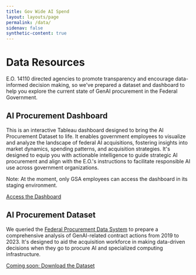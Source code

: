 ```yaml
---
title: Gov Wide AI Spend
layout: layouts/page
permalink: /data/
sidenav: false
synthetic-content: true
---
```

<h1>Data Resources</h1>
<p>
  E.O. 14110 directed agencies to promote transparency and encourage
  data-informed decision making, so we've prepared a dataset and dashboard to
  help you explore the current state of GenAI procurement in the Federal Government.
</p>

<h2>AI Procurement Dashboard</h2>
<p>
  This is an interactive Tableau dashboard designed to bring the AI Procurement
  Dataset to life. It enables government employees to visualize and analyze the
  landscape of federal AI acquisitions, fostering insights into market dynamics,
  spending patterns, and acquisition strategies. It's designed to equip you with actionable intelligence to guide strategic AI
  procurement and align with the E.O.'s instructions to facilitate responsible AI use
  across government organizations.
</p>
<p>Note: At the moment, only GSA employees can access the dashboard in its staging environment.</p>
<a
  href="https://staging.d2d.gsa.gov/report/governmentwide-ai-eo-dashboard-0"
  title="This link will bring you to GSA's D2D environment where you can access the AI Procurement Dashboard"
  target="_blank"
  class="usa-button usa-button--big usa-button--primary usa-link--external"
  >Access the Dashboard</a
>
<h2>AI Procurement Dataset</h2>
<p>
  We queried the <a href="https://www.fpds.gov/" title="Federal Procurement Data System" target="_blank" class="usa-link--external">Federal Procurement Data System</a>
  to prepare a comprehensive analysis of GenAI-related contract actions from
  2019 to 2023. It's designed to aid the acquisition workforce in
  making data-driven decisions when they go to procure AI and specialized
  computing infrastructure.
</p>
<a href="#" class="usa-button usa-button--big usa-button--secondary"
  >Coming soon: Download the Dataset</a
>